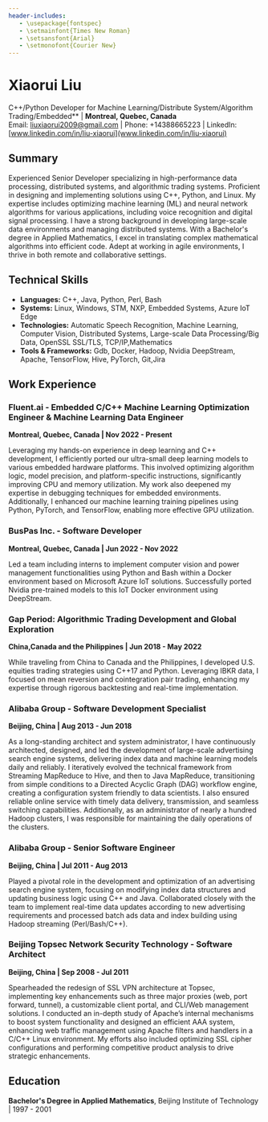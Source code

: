 ```yaml
---
header-includes:
   - \usepackage{fontspec}
   - \setmainfont{Times New Roman}
   - \setsansfont{Arial}
   - \setmonofont{Courier New}
---
```




# Xiaorui Liu
C++/Python Developer for Machine Learning/Distribute System/Algorithm Trading/Embedded** | **Montreal, Quebec, Canada**\
Email: liuxiaorui2009@gmail.com | Phone: +14388665223 | LinkedIn: [www.linkedin.com/in/liu-xiaorui](www.linkedin.com/in/liu-xiaorui)

## Summary
Experienced Senior Developer specializing in high-performance data processing, distributed systems, and algorithmic trading systems. Proficient in designing and implementing solutions using C++, Python, and Linux. My expertise includes optimizing machine learning (ML) and neural network algorithms for various applications, including voice recognition and digital signal processing. I have a strong background in developing large-scale data environments and managing distributed systems. With a Bachelor's degree in Applied Mathematics, I excel in translating complex mathematical algorithms into efficient code. Adept at working in agile environments, I thrive in both remote and collaborative settings.

## Technical Skills
- **Languages:** C++, Java, Python, Perl, Bash
- **Systems:** Linux, Windows, STM, NXP, Embedded Systems, Azure IoT Edge
- **Technologies:** Automatic Speech Recognition, Machine Learning, Computer Vision, Distributed Systems, Large-scale Data Processing/Big Data, OpenSSL SSL/TLS, TCP/IP,Mathematics
- **Tools & Frameworks:** Gdb, Docker, Hadoop, Nvidia DeepStream, Apache, TensorFlow, Hive, PyTorch, Git,Jira



## Work Experience
### Fluent.ai - Embedded C/C++ Machine Learning Optimization Engineer & Machine Learning Data Engineer
**Montreal, Quebec, Canada | Nov 2022 - Present**

Leveraging my hands-on experience in deep learning and C++ development, I efficiently ported our ultra-small deep learning models to various embedded hardware platforms. This involved optimizing algorithm logic, model precision, and platform-specific instructions, significantly improving CPU and memory utilization. My work also deepened my expertise in debugging techniques for embedded environments. Additionally, I enhanced our machine learning training pipelines using Python, PyTorch, and TensorFlow, enabling more effective GPU utilization.

### BusPas Inc. - Software Developer
**Montreal, Quebec, Canada | Jun 2022 - Nov 2022**

Led a team including interns to implement computer vision and power management functionalities using Python and Bash within a Docker environment based on Microsoft Azure IoT solutions. Successfully ported Nvidia pre-trained models to this IoT Docker environment using DeepStream.

### Gap Period: Algorithmic Trading Development and Global Exploration
**China,Canada and the Philippines | Jun 2018 - May 2022**

While traveling from China to Canada and the Philippines, I developed U.S. equities trading strategies using C++17 and Python. Leveraging IBKR data, I focused on mean reversion and cointegration pair trading, enhancing my expertise through rigorous backtesting and real-time implementation.

### Alibaba Group - Software Development Specialist
**Beijing, China | Aug 2013 - Jun 2018**

As a long-standing architect and system administrator, I have continuously architected, designed, and led the development of large-scale advertising search engine systems, delivering index data and machine learning models daily and reliably. I iteratively evolved the technical framework from Streaming MapReduce to Hive, and then to Java MapReduce, transitioning from simple conditions to a Directed Acyclic Graph (DAG) workflow engine, creating a configuration system friendly to data scientists. I also ensured reliable online service with timely data delivery, transmission, and seamless switching capabilities. Additionally, as an administrator of nearly a hundred Hadoop clusters, I was responsible for maintaining the daily operations of the clusters.

### Alibaba Group - Senior Software Engineer
**Beijing, China | Jul 2011 - Aug 2013**

Played a pivotal role in the development and optimization of an advertising search engine system, focusing on modifying index data structures and updating business logic using C++ and Java. Collaborated closely with the team to implement real-time data updates according to new advertising requirements and processed batch ads data and index building using Hadoop streaming (Perl/Bash/C++).

### Beijing Topsec Network Security Technology - Software Architect
**Beijing, China | Sep 2008 - Jul 2011**

Spearheaded the redesign of SSL VPN architecture at Topsec, implementing key enhancements such as three major proxies (web, port forward, tunnel), a customizable client portal, and CLI/Web management solutions. I conducted an in-depth study of Apache’s internal mechanisms to boost system functionality and designed an efficient AAA system, enhancing web traffic management using Apache filters and handlers in a C/C++ Linux environment. My efforts also included optimizing SSL cipher configurations and performing competitive product analysis to drive strategic enhancements.

## Education
**Bachelor's Degree in Applied Mathematics**, Beijing Institute of Technology | 1997 - 2001
